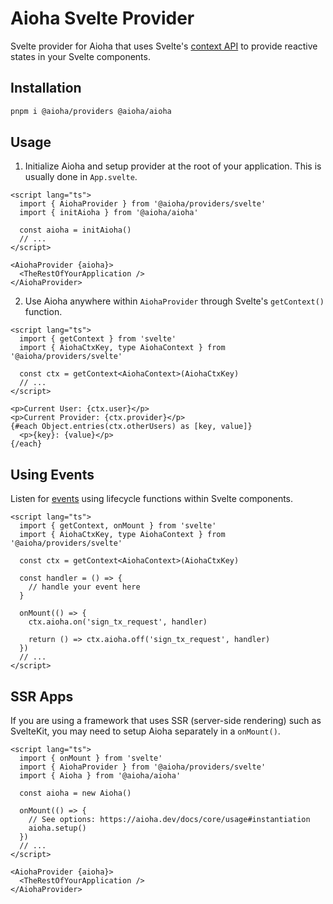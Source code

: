 # Aioha Svelte Provider

Svelte provider for Aioha that uses Svelte's [context API](https://svelte.dev/docs/svelte/context) to provide reactive states in your Svelte components.

## Installation

```sh
pnpm i @aioha/providers @aioha/aioha
```

## Usage

1. Initialize Aioha and setup provider at the root of your application. This is usually done in `App.svelte`.

```svelte
<script lang="ts">
  import { AiohaProvider } from '@aioha/providers/svelte'
  import { initAioha } from '@aioha/aioha'

  const aioha = initAioha()
  // ...
</script>

<AiohaProvider {aioha}>
  <TheRestOfYourApplication />
</AiohaProvider>
```

2. Use Aioha anywhere within `AiohaProvider` through Svelte's `getContext()` function.

```svelte
<script lang="ts">
  import { getContext } from 'svelte'
  import { AiohaCtxKey, type AiohaContext } from '@aioha/providers/svelte'

  const ctx = getContext<AiohaContext>(AiohaCtxKey)
  // ...
</script>

<p>Current User: {ctx.user}</p>
<p>Current Provider: {ctx.provider}</p>
{#each Object.entries(ctx.otherUsers) as [key, value]}
  <p>{key}: {value}</p>
{/each}
```

## Using Events

Listen for [events](https://aioha.dev/docs/core/jsonrpc#events) using lifecycle functions within Svelte components.

```svelte
<script lang="ts">
  import { getContext, onMount } from 'svelte'
  import { AiohaCtxKey, type AiohaContext } from '@aioha/providers/svelte'

  const ctx = getContext<AiohaContext>(AiohaCtxKey)

  const handler = () => {
    // handle your event here
  }

  onMount(() => {
    ctx.aioha.on('sign_tx_request', handler)

    return () => ctx.aioha.off('sign_tx_request', handler)
  })
  // ...
</script>
```

## SSR Apps

If you are using a framework that uses SSR (server-side rendering) such as SvelteKit, you may need to setup Aioha separately in a `onMount()`.

```svelte
<script lang="ts">
  import { onMount } from 'svelte'
  import { AiohaProvider } from '@aioha/providers/svelte'
  import { Aioha } from '@aioha/aioha'

  const aioha = new Aioha()

  onMount(() => {
    // See options: https://aioha.dev/docs/core/usage#instantiation
    aioha.setup()
  })
  // ...
</script>

<AiohaProvider {aioha}>
  <TheRestOfYourApplication />
</AiohaProvider>
